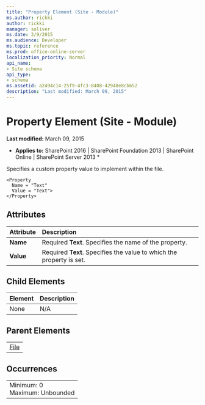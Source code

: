 ```yaml
---
title: "Property Element (Site - Module)"
ms.author: rickki
author: rickki
manager: soliver
ms.date: 3/9/2015
ms.audience: Developer
ms.topic: reference
ms.prod: office-online-server
localization_priority: Normal
api_name:
- Site schema
api_type:
- schema
ms.assetid: a2494c14-25f9-4fc3-8408-42948e8cb652
description: "Last modified: March 09, 2015"
---
```


# Property Element (Site - Module)

 **Last modified:** March 09, 2015 
  
 * **Applies to:** SharePoint 2016 | SharePoint Foundation 2013 | SharePoint Online | SharePoint Server 2013 * 
  
Specifies a custom property value to implement within the file. 
  
```
<Property
  Name = "Text"
  Value = "Text">
</Property>
```

## Attributes

|**Attribute**|**Description**|
|:-----|:-----|
|**Name** <br/> |Required **Text**. Specifies the name of the property.  <br/> |
|**Value** <br/> |Required **Text**. Specifies the value to which the property is set.  <br/> |
   
## Child Elements

|**Element**|**Description**|
|:-----|:-----|
|None  <br/> |N/A  <br/> |
   
## Parent Elements

||
|:-----|
|[File](file-element.md)|
   
## Occurrences

||
|:-----|
|Minimum: 0  <br/> Maximum: Unbounded  <br/> |
   

